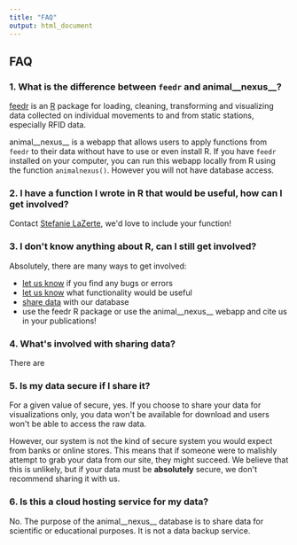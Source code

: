```yaml
---
title: "FAQ"
output: html_document
---
```


## FAQ

### 1. What is the difference between `feedr` and animal__nexus__?
[feedr](http://github.com/steffilazerte/feedr) is an [R](https://cran.r-project.org/) package for loading, cleaning, transforming and visualizing data collected on individual movements to and from static stations, especially RFID data.

animal__nexus__ is a webapp that allows users to apply functions from `feedr` to their data without have to use or even install R. If you have `feedr` installed on your computer, you can run this webapp locally from R using the function `animalnexus()`. However you will not have database access.

### 2. I have a function I wrote in R that would be useful, how can I get involved?
Contact [Stefanie LaZerte](mailto:slazerte@tru.ca), we'd love to include your function!

### 3. I don't know anything about R, can I still get involved?
Absolutely, there are many ways to get involved:

- [let us know](mailto:slazerte@tru.ca) if you find any bugs or errors
- [let us know](mailto:slazerte@tru.ca) what functionality would be useful
- [share data](mailto:dhill@tru.ca) with our database
- use the feedr R package or use the animal__nexus__ webapp and cite us in your publications!

### 4. What's involved with sharing data?
There are 

### 5. Is my data secure if I share it?
For a given value of secure, yes. If you choose to share your data for visualizations only, you data won't be available for download and users won't be able to access the raw data.

However, our system is not the kind of secure system you would expect from banks or online stores. This means that if someone were to malishly attempt to grab your data from our site, they might succeed. We believe that this is unlikely, but if your data must be __absolutely__ secure, we don't recommend sharing it with us.

### 6. Is this a cloud hosting service for my data?
No. The purpose of the animal__nexus__ database is to share data for scientific or educational purposes. It is not a data backup service.
